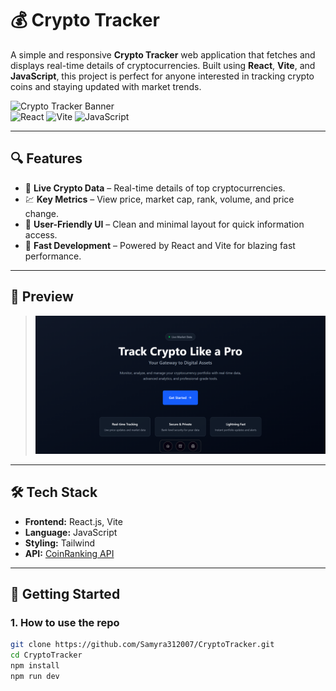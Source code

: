 # 💰 Crypto Tracker

A simple and responsive **Crypto Tracker** web application that fetches and displays real-time details of cryptocurrencies. Built using **React**, **Vite**, and **JavaScript**, this project is perfect for anyone interested in tracking crypto coins and staying updated with market trends.

![Crypto Tracker Banner](https://img.shields.io/badge/Status-Under%20Development-orange)  
![React](https://img.shields.io/badge/React-%2320232a.svg?style=flat&logo=react&logoColor=%2361DAFB)
![Vite](https://img.shields.io/badge/Vite-646CFF?style=flat&logo=vite&logoColor=white)
![JavaScript](https://img.shields.io/badge/JavaScript-F7DF1E?style=flat&logo=javascript&logoColor=black)

---

## 🔍 Features

- 🔄 **Live Crypto Data** – Real-time details of top cryptocurrencies.
- 💹 **Key Metrics** – View price, market cap, rank, volume, and price change.
- 🧭 **User-Friendly UI** – Clean and minimal layout for quick information access.
- 🚀 **Fast Development** – Powered by React and Vite for blazing fast performance.

---

## 📸 Preview

> ![Crypto Tracker Preview](./public/image.png)

---

## 🛠️ Tech Stack

- **Frontend:** React.js, Vite
- **Language:** JavaScript
- **Styling:** Tailwind
- **API:** [CoinRanking API](https://developers.coinranking.com/api/documentation)

---

## 🚀 Getting Started

### 1. How to use the repo
```bash
git clone https://github.com/Samyra312007/CryptoTracker.git
cd CryptoTracker
npm install
npm run dev
```